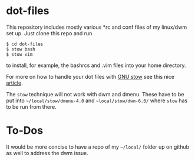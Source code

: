 dot-files
=========
This repository includes mostly various *rc and conf files of my linux/dwm
set up. Just clone this repo and run 

    $ cd dot-files
    $ stow bash
    $ stow vim

to install, for example, the bashrcs and .vim files into your home directory.

For more on how to handle your dot files with [GNU
stow](http://www.gnu.org/software/stow/) see this nice
[article](http://brandon.invergo.net/news/2012-05-26-using-gnu-stow-to-manage-your-dotfiles.html).

The `stow` technique will not work with dwm and dmenu. These have to be put
into `~/local/stow/dmenu-4.0` and `~local/stow/dwm-6.0/` where `stow` has to be run from
there.

To-Dos
======
It would be more concise to have a repo of my `~/local/` folder up on github
as well to address the dwm issue.
